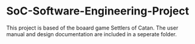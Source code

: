 # SoC-Software-Engineering-Project
This project is based of the boaard game Settlers of Catan. The user manual and design documentation are included in a seperate folder. 


